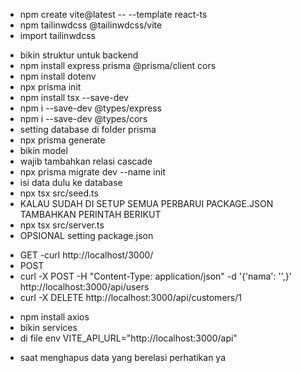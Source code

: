 <!-- REACT + PRISMA -->
- npm create vite@latest -- --template react-ts
- npm tailinwdcss @tailinwdcss/vite
- import tailinwdcss


<!-- SETTING BACKEND UNTUK REST API-->
- bikin struktur untuk backend
- npm install express prisma @prisma/client cors
- npm install dotenv
- npx prisma init
- npm install tsx --save-dev
- npm i --save-dev @types/express
- npm i --save-dev @types/cors
- setting database di folder prisma
- npx prisma generate
- bikin model
- wajib tambahkan relasi cascade
- npx prisma migrate dev --name init
- isi data dulu ke database 
- npx tsx src/seed.ts
- KALAU SUDAH DI SETUP SEMUA PERBARUI PACKAGE.JSON TAMBAHKAN PERINTAH BERIKUT
- npx tsx src/server.ts
- OPSIONAL setting package.json

<!-- UNTUK TESTING API -->
- GET
-curl http://localhost/3000/
- POST 
- curl -X POST -H "Content-Type: application/json" -d '{'nama': '',}' http://localhost:3000/api/users 
- curl -X DELETE http://localhost:3000/api/customers/1



<!-- MENAMPILKAN KE UI REACT -->
- npm install axios
- bikin services 
- di file env VITE_API_URL="http://localhost:3000/api"

<!-- TIPS -->
- saat menghapus data yang berelasi perhatikan ya
